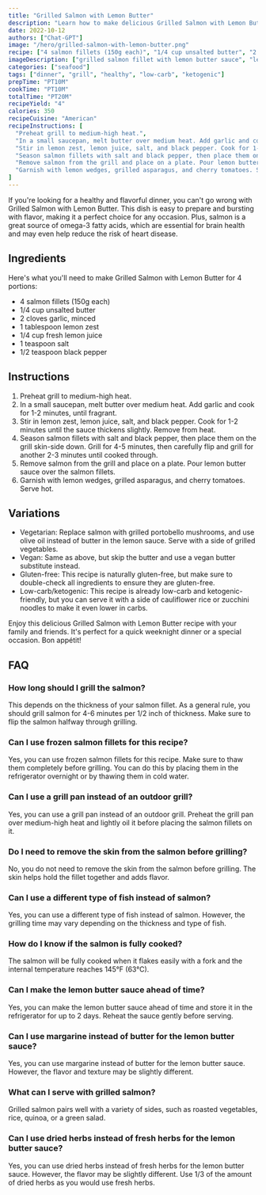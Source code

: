 ```yaml
---
title: "Grilled Salmon with Lemon Butter"
description: "Learn how to make delicious Grilled Salmon with Lemon Butter in this easy-to-follow recipe. Perfect for a healthy and flavorful dinner!"
date: 2022-10-12
authors: ["Chat-GPT"]
image: "/hero/grilled-salmon-with-lemon-butter.png"
recipe: ["4 salmon fillets (150g each)", "1/4 cup unsalted butter", "2 cloves garlic, minced", "1 tablespoon lemon zest", "1/4 cup fresh lemon juice", "1 teaspoon salt", "1/2 teaspoon black pepper"]
imageDescription: ["grilled salmon fillet with lemon butter sauce", "lemon wedges on the side", "grilled asparagus and cherry tomatoes on the plate", "white plate on a wooden table"]
categories: ["seafood"]
tags: ["dinner", "grill", "healthy", "low-carb", "ketogenic"]
prepTime: "PT10M"
cookTime: "PT10M"
totalTime: "PT20M"
recipeYield: "4"
calories: 350
recipeCuisine: "American"
recipeInstructions: [
  "Preheat grill to medium-high heat.",
  "In a small saucepan, melt butter over medium heat. Add garlic and cook for 1-2 minutes, until fragrant.",
  "Stir in lemon zest, lemon juice, salt, and black pepper. Cook for 1-2 minutes until the sauce thickens slightly. Remove from heat.",
  "Season salmon fillets with salt and black pepper, then place them on the grill skin-side down. Grill for 4-5 minutes, then carefully flip and grill for another 2-3 minutes until cooked through.",
  "Remove salmon from the grill and place on a plate. Pour lemon butter sauce over the salmon fillets.",
  "Garnish with lemon wedges, grilled asparagus, and cherry tomatoes. Serve hot."
]
---
```


If you're looking for a healthy and flavorful dinner, you can't go wrong with Grilled Salmon with Lemon Butter. This dish is easy to prepare and bursting with flavor, making it a perfect choice for any occasion. Plus, salmon is a great source of omega-3 fatty acids, which are essential for brain health and may even help reduce the risk of heart disease.

## Ingredients

Here's what you'll need to make Grilled Salmon with Lemon Butter for 4 portions:

- 4 salmon fillets (150g each)
- 1/4 cup unsalted butter
- 2 cloves garlic, minced
- 1 tablespoon lemon zest
- 1/4 cup fresh lemon juice
- 1 teaspoon salt
- 1/2 teaspoon black pepper

## Instructions

1. Preheat grill to medium-high heat.
2. In a small saucepan, melt butter over medium heat. Add garlic and cook for 1-2 minutes, until fragrant.
3. Stir in lemon zest, lemon juice, salt, and black pepper. Cook for 1-2 minutes until the sauce thickens slightly. Remove from heat.
4. Season salmon fillets with salt and black pepper, then place them on the grill skin-side down. Grill for 4-5 minutes, then carefully flip and grill for another 2-3 minutes until cooked through.
5. Remove salmon from the grill and place on a plate. Pour lemon butter sauce over the salmon fillets.
6. Garnish with lemon wedges, grilled asparagus, and cherry tomatoes. Serve hot.

## Variations

- Vegetarian: Replace salmon with grilled portobello mushrooms, and use olive oil instead of butter in the lemon sauce. Serve with a side of grilled vegetables.
- Vegan: Same as above, but skip the butter and use a vegan butter substitute instead.
- Gluten-free: This recipe is naturally gluten-free, but make sure to double-check all ingredients to ensure they are gluten-free.
- Low-carb/ketogenic: This recipe is already low-carb and ketogenic-friendly, but you can serve it with a side of cauliflower rice or zucchini noodles to make it even lower in carbs.

Enjoy this delicious Grilled Salmon with Lemon Butter recipe with your family and friends. It's perfect for a quick weeknight dinner or a special occasion. Bon appétit!

## FAQ

### How long should I grill the salmon?

This depends on the thickness of your salmon fillet. As a general rule, you should grill salmon for 4-6 minutes per 1/2 inch of thickness. Make sure to flip the salmon halfway through grilling.

### Can I use frozen salmon fillets for this recipe?

Yes, you can use frozen salmon fillets for this recipe. Make sure to thaw them completely before grilling. You can do this by placing them in the refrigerator overnight or by thawing them in cold water.

### Can I use a grill pan instead of an outdoor grill?

Yes, you can use a grill pan instead of an outdoor grill. Preheat the grill pan over medium-high heat and lightly oil it before placing the salmon fillets on it.

### Do I need to remove the skin from the salmon before grilling?

No, you do not need to remove the skin from the salmon before grilling. The skin helps hold the fillet together and adds flavor.

### Can I use a different type of fish instead of salmon?

Yes, you can use a different type of fish instead of salmon. However, the grilling time may vary depending on the thickness and type of fish.

### How do I know if the salmon is fully cooked?

The salmon will be fully cooked when it flakes easily with a fork and the internal temperature reaches 145°F (63°C).

### Can I make the lemon butter sauce ahead of time?

Yes, you can make the lemon butter sauce ahead of time and store it in the refrigerator for up to 2 days. Reheat the sauce gently before serving.

### Can I use margarine instead of butter for the lemon butter sauce?

Yes, you can use margarine instead of butter for the lemon butter sauce. However, the flavor and texture may be slightly different.

### What can I serve with grilled salmon?

Grilled salmon pairs well with a variety of sides, such as roasted vegetables, rice, quinoa, or a green salad.

### Can I use dried herbs instead of fresh herbs for the lemon butter sauce?

Yes, you can use dried herbs instead of fresh herbs for the lemon butter sauce. However, the flavor may be slightly different. Use 1/3 of the amount of dried herbs as you would use fresh herbs.